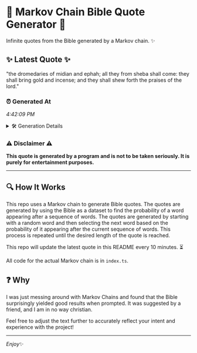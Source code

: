 # 📖 Markov Chain Bible Quote Generator 📖

Infinite quotes from the Bible generated by a Markov chain. ✨

## ✨ Latest Quote ✨
"the dromedaries of midian and ephah; all they from sheba shall come: they shall bring gold and incense; and they shall shew forth the praises of the lord."

### ⏰ Generated At
*4:42:09 PM*

<details>
    <summary>🛠️ Generation Details</summary>
    <p>
        <strong>🌱 Seed:</strong> the<br>
        <strong>🔄 Iterations:</strong> 27<br>
        <strong>📜 Context History:</strong><br>[ the ]: dromedaries<br>[ the, dromedaries ]: of<br>[ the, dromedaries, of ]: midian<br>[ the, dromedaries, of, midian ]: and<br>[ the, dromedaries, of, midian, and ]: ephah;<br>[ the, dromedaries, of, midian, and, ephah; ]: all<br>[ dromedaries, of, midian, and, ephah;, all ]: they<br>[ of, midian, and, ephah;, all, they ]: from<br>[ midian, and, ephah;, all, they, from ]: sheba<br>[ and, ephah;, all, they, from, sheba ]: shall<br>[ ephah;, all, they, from, sheba, shall ]: come:<br>[ all, they, from, sheba, shall, come: ]: they<br>[ they, from, sheba, shall, come:, they ]: shall<br>[ from, sheba, shall, come:, they, shall ]: bring<br>[ sheba, shall, come:, they, shall, bring ]: gold<br>[ shall, come:, they, shall, bring, gold ]: and<br>[ come:, they, shall, bring, gold, and ]: incense;<br>[ they, shall, bring, gold, and, incense; ]: and<br>[ shall, bring, gold, and, incense;, and ]: they<br>[ bring, gold, and, incense;, and, they ]: shall<br>[ gold, and, incense;, and, they, shall ]: shew<br>[ and, incense;, and, they, shall, shew ]: forth<br>[ incense;, and, they, shall, shew, forth ]: the<br>[ and, they, shall, shew, forth, the ]: praises<br>[ they, shall, shew, forth, the, praises ]: of<br>[ shall, shew, forth, the, praises, of ]: the<br>[ shew, forth, the, praises, of, the ]: lord.<br>
    </p>
</details>

### ⚠️ Disclaimer ⚠️
**This quote is generated by a program and is not to be taken seriously. It is purely for entertainment purposes.**

---

## 🔍 How It Works

This repo uses a Markov chain to generate Bible quotes. The quotes are generated by using the Bible as a dataset to find the probability of a word appearing after a sequence of words. The quotes are generated by starting with a random word and then selecting the next word based on the probability of it appearing after the current sequence of words. This process is repeated until the desired length of the quote is reached.

This repo will update the latest quote in this README every 10 minutes. ⏳

All code for the actual Markov chain is in `index.ts`.

## ❓ Why

I was just messing around with Markov Chains and found that the Bible surprisingly yielded good results when prompted. 
It was suggested by a friend, and I am in no way christian.

Feel free to adjust the text further to accurately reflect your intent and experience with the project!

---

*Enjoy*✨
